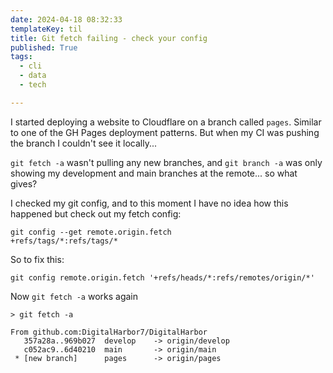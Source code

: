```yaml
---
date: 2024-04-18 08:32:33
templateKey: til
title: Git fetch failing - check your config
published: True
tags:
  - cli
  - data
  - tech

---
```


I started deploying a website to Cloudflare on a branch called `pages`. Similar to one of the GH Pages deployment patterns. But when my CI was pushing the branch I couldn't see it locally...

`git fetch -a` wasn't pulling any new branches, and `git branch -a` was only showing my development and main branches at the remote... so what gives?

I checked my git config, and to this moment I have no idea how this happened but check out my fetch config:
```
git config --get remote.origin.fetch
+refs/tags/*:refs/tags/*
```

So to fix this:

```
git config remote.origin.fetch '+refs/heads/*:refs/remotes/origin/*'
```

Now `git fetch -a` works again
```
> git fetch -a

From github.com:DigitalHarbor7/DigitalHarbor
   357a28a..969b027  develop    -> origin/develop
   c052ac9..6d40210  main       -> origin/main
 * [new branch]      pages      -> origin/pages
```

